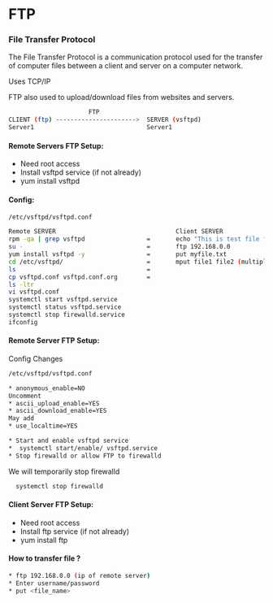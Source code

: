 # FTP
### File Transfer Protocol

The File Transfer Protocol is a communication protocol used for the transfer of computer files between a client and server on a computer network.

Uses TCP/IP

FTP also used to upload/download files from websites and servers.
```bash
                      FTP
CLIENT (ftp) ---------------------->  SERVER (vsftpd)
Server1                               Server1
```
#### Remote Servers FTP Setup:

* Need root access
* Install vsftpd service (if not already)
* yum install vsftpd

#### Config:
```bash
/etc/vsftpd/vsftpd.conf
```
```bash
Remote SERVER                                 Client SERVER 
rpm -qa | grep vsftpd                 =       echo "This is test file from client linux" > myfile.txt
su -                                  =       ftp 192.168.0.0 
yum install vsftpd -y                 =       put myfile.txt
cd /etc/vsftpd/                       =       mput file1 file2 (multiple files)
ls                                    =
cp vsftpd.conf vsftpd.conf.org        =
ls -ltr
vi vsftpd.conf
systemctl start vsftpd.service
systemctl status vsftpd.service
systemctl stop firewalld.service
ifconfig
```

#### Remote Server FTP Setup:

Config Changes
```bash
/etc/vsftpd/vsftpd.conf
```
```bash
* anonymous_enable=NO
Uncomment
* ascii_upload_enable=YES
* ascii_download_enable=YES
May add
* use_localtime=YES
```
```bash
* Start and enable vsftpd service
*  systemctl start/enable/ vsftpd.service
* Stop firewalld or allow FTP to firewalld
```
We will temporarily stop firewalld
```bash
  systemctl stop firewalld
```
#### Client Server FTP Setup:

* Need root access
* Install ftp service (if not already)
* yum install ftp

#### How to transfer file ?
```bash
* ftp 192.168.0.0 (ip of remote server)
* Enter username/password
* put <file_name>
```
